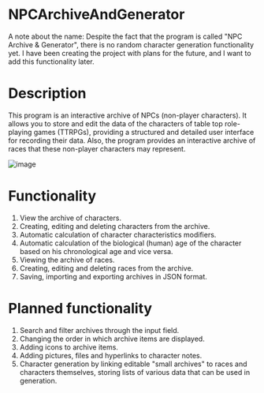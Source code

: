 # NPCArchiveAndGenerator
 
A note about the name:
Despite the fact that the program is called "NPC Archive & Generator", there is no random character generation functionality yet. I have been creating the project with plans for the future, and I want to add this functionality later.

# Description
This program is an interactive archive of NPCs (non-player characters). It allows you to store and edit the data of the characters of table top role-playing games (TTRPGs), providing a structured and detailed user interface for recording their data. Also, the program provides an interactive archive of races that these non-player characters may represent.

![image](https://github.com/AnnLikki/NPCArchiveAndGenerator/assets/46577377/295e5e83-f7ef-4b3a-ab8b-d0153e2355b6)


# Functionality
1. View the archive of characters.
2. Creating, editing and deleting characters from the archive.
3. Automatic calculation of character characteristics modifiers.
4. Automatic calculation of the biological (human) age of the character based on his chronological age and vice versa.
5. Viewing the archive of races.
6. Creating, editing and deleting races from the archive.
7. Saving, importing and exporting archives in JSON format.
# Planned functionality
1. Search and filter archives through the input field.
2. Changing the order in which archive items are displayed.
3. Adding icons to archive items.
4. Adding pictures, files and hyperlinks to character notes.
5. Character generation by linking editable "small archives" to races and characters themselves, storing lists of various data that can be used in generation.
